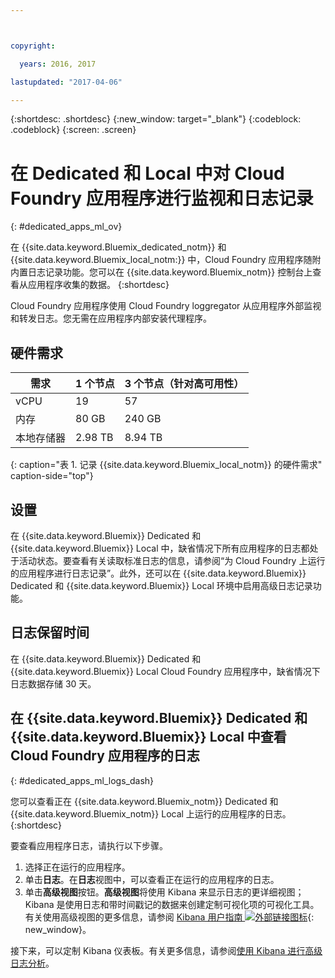 ```yaml
---



copyright:

  years: 2016, 2017

lastupdated: "2017-04-06"

---
```


{:shortdesc: .shortdesc}
{:new_window: target="_blank"}
{:codeblock: .codeblock}
{:screen: .screen}

<!-- audience blue staging only begin -->

# 在 Dedicated 和 Local 中对 Cloud Foundry 应用程序进行监视和日志记录
{: #dedicated_apps_ml_ov}


在 {{site.data.keyword.Bluemix_dedicated_notm}} 和 {{site.data.keyword.Bluemix_local_notm:}} 中，Cloud Foundry 应用程序随附内置日志记录功能。您可以在 {{site.data.keyword.Bluemix_notm}} 控制台上查看从应用程序收集的数据。
{:shortdesc}

Cloud Foundry 应用程序使用 Cloud Foundry loggregator 从应用程序外部监视和转发日志。您无需在应用程序内部安装代理程序。

## 硬件需求


| **需求** |    **1 个节点**     | **3 个节点（针对高可用性）** |
|-----------------|-------------------|-------------------|
vCPU | 19 | 57 |
内存 | 80 GB | 240 GB |
本地存储器 | 2.98 TB | 8.94 TB |
{: caption="表 1. 记录 {{site.data.keyword.Bluemix_local_notm}} 的硬件需求" caption-side="top"}

## 设置

在 {{site.data.keyword.Bluemix}} Dedicated 和 {{site.data.keyword.Bluemix}} Local 中，缺省情况下所有应用程序的日志都处于活动状态。要查看有关读取标准日志的信息，请参阅“为 Cloud Foundry 上运行的应用程序进行日志记录”。此外，还可以在 {{site.data.keyword.Bluemix}} Dedicated 和 {{site.data.keyword.Bluemix}} Local 环境中启用高级日志记录功能。

## 日志保留时间

在 {{site.data.keyword.Bluemix}} Dedicated 和 {{site.data.keyword.Bluemix}} Local Cloud Foundry 应用程序中，缺省情况下日志数据存储 30 天。

## 在 {{site.data.keyword.Bluemix}} Dedicated 和 {{site.data.keyword.Bluemix}} Local 中查看 Cloud Foundry 应用程序的日志
{: #dedicated_apps_ml_logs_dash}

您可以查看正在 {{site.data.keyword.Bluemix_notm}} Dedicated 和 {{site.data.keyword.Bluemix_notm}} Local 上运行的应用程序的日志。
{:shortdesc}

要查看应用程序日志，请执行以下步骤。
1. 选择正在运行的应用程序。
2. 单击**日志**。在**日志**视图中，可以查看正在运行的应用程序的日志。
4. 单击**高级视图**按钮。**高级视图**将使用 Kibana 来显示日志的更详细视图；Kibana 是使用日志和带时间戳记的数据来创建定制可视化项的可视化工具。有关使用高级视图的更多信息，请参阅 [Kibana 用户指南 ![外部链接图标](../../../icons/launch-glyph.svg "外部链接图标")](https://www.elastic.co/guide/en/kibana/4.1/index.html){: new_window}。

接下来，可以定制 Kibana 仪表板。有关更多信息，请参阅[使用 Kibana 进行高级日志分析](../kibana4/analyzing_logs_Kibana.html#analyzing_logs_Kibana)。

<!-- audience blue staging only end comment -->
